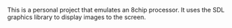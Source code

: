 This is a personal project that emulates an 8chip processor. It uses the SDL graphics library to display images to the screen.
